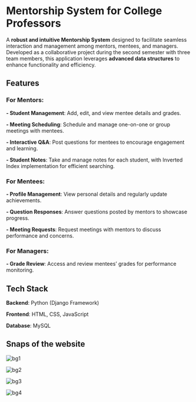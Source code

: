 # Mentorship System for College Professors

A **robust and intuitive Mentorship System** designed to facilitate seamless interaction and management among mentors, mentees, and managers. Developed as a collaborative project during the second semester with three team members, this application leverages **advanced data structures** to enhance functionality and efficiency.

## Features

### For Mentors:

**- Student Management**: Add, edit, and view mentee details and grades.

**- Meeting Scheduling**: Schedule and manage one-on-one or group meetings with mentees.

**- Interactive Q&A**: Post questions for mentees to encourage engagement and learning.

**- Student Notes**: Take and manage notes for each student, with Inverted Index implementation for efficient searching.

### For Mentees:

**- Profile Management**: View personal details and regularly update achievements.

**- Question Responses**: Answer questions posted by mentors to showcase progress.

**- Meeting Requests**: Request meetings with mentors to discuss performance and concerns.

### For Managers:

**- Grade Review**: Access and review mentees’ grades for performance monitoring.

## Tech Stack

**Backend**: Python (Django Framework)

**Frontend**: HTML, CSS, JavaScript

**Database**: MySQL

## Snaps of the website

![bg1](https://github.com/user-attachments/assets/ec7427cc-9c30-4a74-9a3d-3b58f33f8b52)

![bg2](https://github.com/user-attachments/assets/91dd001d-498e-485e-97b0-4364ee4153e9)

![bg3](https://github.com/user-attachments/assets/23363d0d-1727-4c57-a509-5e3f474e53be)

![bg4](https://github.com/user-attachments/assets/3fa35bcc-7ae4-41bc-aece-967392666642)
